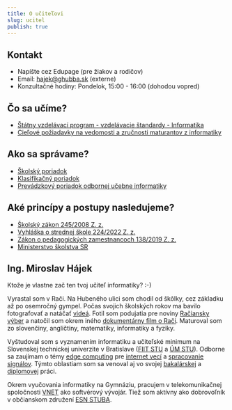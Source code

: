 ```yaml
---
title: O učiteľovi
slug: ucitel
publish: true 
---
```


## Kontakt

- Napíšte cez Edupage (pre žiakov a rodičov)
- Email: hajek@ghubba.sk (externe)
- Konzultačné hodiny: Pondelok, 15:00 - 16:00 (dohodou vopred)


## Čo sa učíme?
- [Štátny vzdelávací program - vzdelávacie štandardy - Informatika](https://www.statpedu.sk/files/articles/dokumenty/inovovany-statny-vzdelavaci-program/informatika_g_4_5_r.pdf)
- [Cieľové požiadavky na vedomosti a zručnosti maturantov z informatiky](https://www.statpedu.sk/files/articles/nove_dokumenty/cielove-poziadavky-pre-mat-skusky/informatika.pdf)

## Ako sa správame?
- [Školský poriadok](https://cloud-3.edupage.org/cloud/skolsky_poriadok23.pdf?z%3AkQnBX3ntrLMGzAXmdNjZ2joUKV%2FyPqB4OSi4H7ZvFWGwj7z0D78EwegHWPckcr%2BU)
- [Klasifikačný poriadok](https://cloud-d.edupage.org/cloud/klasifikacny23.pdf?z%3Aqk2NDCM%2BXkRfz6E33f%2BvpFrNE%2FG3R9wZyY5vsK74IzIfWJObZ86wgxnS5yq9r4Vz)
- [Prevádzkový poriadok odbornej učebne informatiky](https://cloud-d.edupage.org/cloud/Prevadzkovy_poriadok_ucebne_informatiky.pdf?z%3AEtZC0JrfAv4eUoeqLy7yUmRjc3NTBo8tpK67085c5P4alL4VMdjqTfylgjyI4uhX)

## Aké princípy a postupy nasledujeme?
- [Školský zákon 245/2008 Z. z.](https://www.slov-lex.sk/pravne-predpisy/SK/ZZ/2008/245/)
- [Vyhláška o strednej škole 224/2022 Z. z.](https://www.slov-lex.sk/pravne-predpisy/SK/ZZ/2022/224/)
- [Zákon o pedagogických zamestnancoch 138/2019 Z. z.](https://www.slov-lex.sk/pravne-predpisy/SK/ZZ/2019/138/)
- [Ministerstvo školstva SR](https://www.minedu.sk/vychova-a-vzdelavanie-v-strednych-skolach/)


## Ing. Miroslav Hájek

Ktože je vlastne zač ten tvoj učiteľ informatiky? :-)

Vyrastal som v Rači. Na Hubeného ulici som chodil od škôlky, cez základku až po osemročný gympel. Počas svojich školských rokov ma
bavilo fotografovať a natáčať [videá](https://www.youtube.com/user/skGeoTV). Fotil som podujatia pre noviny [Račiansky výber](https://www.raca.sk/fotogaleria/page/11/) a natočil som okrem iného [dokumentárny film o Rači](https://www.raca.sk/zivot-v-raci/mestska-cast-bratislava-raca/dokumentarny-film-o-raci/). Maturoval som zo slovenčiny, angličtiny, matematiky, informatiky a fyziky.

Vyštudoval som s vyznamením informatiku a učiteľské minimum na Slovenskej technickej univerzite v Bratislave ([FIIT STU](https://www.fiit.stuba.sk/) a [ÚM STU](https://www.stuba.sk/buxus/generate_page.php?page_id=1347)). Odborne sa zaujímam o témy [edge computing](https://en.wikipedia.org/wiki/Edge_computing) pre [internet vecí](https://en.wikipedia.org/wiki/Internet_of_things) a [spracovanie signálov](https://en.wikipedia.org/wiki/Signal_processing). Týmto oblastiam som sa venoval aj vo svojej [bakalárskej](https://opac.crzp.sk/?fn=detailBiblioForm&sid=4F55101800366CEF5FF3C1DB109A) a [diplomovej](https://opac.crzp.sk/?fn=detailBiblioForm&sid=4F9CB80EDA44B4B668003C797770) práci.

Okrem vyučovania informatiky na Gymnáziu, pracujem v telekomunikačnej spoločnosti [VNET](https://www.vnet.sk/) ako softvérový vývojár. Tiež som aktívny ako dobrovoľník v občianskom združení [ESN STUBA](https://stuba.esn.sk/).
